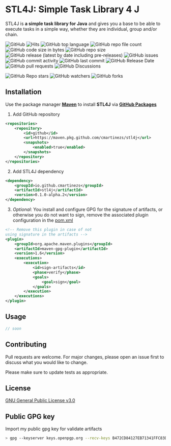 # STL4J: Simple Task Library 4 J
STL4J is **a simple task library for Java** and gives you a base to be able to execute tasks in a simple way,
whether they are individual, group and/or chain.

![GitHub](https://img.shields.io/github/license/cmartinezs/stl4j)
![Hits](https://hitcounter.pythonanywhere.com/count/tag.svg?url=https://github.com/cmartinezs/stl4j)
![GitHub top language](https://img.shields.io/github/languages/top/cmartinezs/stl4j)
![GitHub repo file count](https://img.shields.io/github/directory-file-count/cmartinezs/stl4j)
![GitHub code size in bytes](https://img.shields.io/github/languages/code-size/cmartinezs/stl4j)
![GitHub repo size](https://img.shields.io/github/repo-size/cmartinezs/stl4j)
![GitHub release (latest by date including pre-releases)](https://img.shields.io/github/downloads-pre/cmartinezs/stl4j/v0.1.0-alpha.2/total)
![GitHub issues](https://img.shields.io/github/issues/cmartinezs/stl4j)
![GitHub commit activity](https://img.shields.io/github/commit-activity/w/cmartinezs/stl4j)
![GitHub last commit](https://img.shields.io/github/last-commit/cmartinezs/stl4j)
![GitHub Release Date](https://img.shields.io/github/release-date/cmartinezs/stl4j)
![GitHub pull requests](https://img.shields.io/github/issues-pr/cmartinezs/stl4j)
![GitHub Discussions](https://img.shields.io/github/discussions/cmartinezs/stl4j)

![GitHub Repo stars](https://img.shields.io/github/stars/cmartinezs/stl4j?style=social)
![GitHub watchers](https://img.shields.io/github/watchers/cmartinezs/stl4j?style=social)
![GitHub forks](https://img.shields.io/github/forks/cmartinezs/stl4j?style=social)
## Installation
Use the package manager [**Maven**](https://maven.apache.org) to install **STL4J** via [**GitHub Packages**](https://jitpack.io/)
1. Add GitHub repository
```xml
<repositories>
    <repository>
        <id>github</id>
        <url>https://maven.pkg.github.com/cmartinezs/stl4j</url>
        <snapshots>
            <enabled>true</enabled>
        </snapshots>
    </repository>
</repositories>
```
2. Add STL4J dependency
```xml
<dependency>
    <groupId>io.github.cmartinezs</groupId>
    <artifactId>stl4j</artifactId>
    <version>0.1.0-alpha.2</version>
</dependency>
```
3. *Optional*: You install and configure GPG for the signature of artifacts, or otherwise you do not want to sign, remove the associated plugin configuration in the [pom.xml](pom.xml)
```xml
<!-- Remove this plugin in case of not 
using signature in the artifacts -->
<plugin>
    <groupId>org.apache.maven.plugins</groupId>
    <artifactId>maven-gpg-plugin</artifactId>
    <version>1.6</version>
    <executions>
        <execution>
            <id>sign-artifacts</id>
            <phase>verify</phase>
            <goals>
                <goal>sign</goal>
            </goals>
        </execution>
    </executions>
</plugin>
```
## Usage
````java
// soon
````
## Contributing
Pull requests are welcome. For major changes, please open an issue first to discuss what you would like to change.

Please make sure to update tests as appropriate.
## License
[GNU General Public License v3.0](LICENSE)

## Public GPG key
Import my public gpg key for validate artifacts
```bash
> gpg --keyserver keys.openpgp.org --recv-keys B472CD84127EB71341FFC83D37015A09766E6088
```